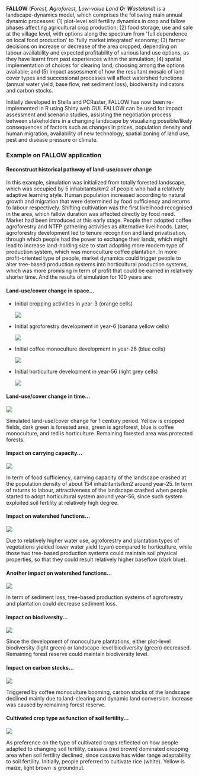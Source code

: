 **FALLOW** (***F**orest, **A**groforest, **L**ow-value **L**and **O**r **W**asteland*) is a landscape-dynamics model, which comprises the following main annual dynamic processes: (1) plot-level soil fertility dynamics in crop and fallow phases affecting agricultural crop production; (2) food storage, use and sale at the village level, with options along the spectrum from 'full dependence on local food production' to 'fully market integrated' economy; (3) farmer decisions on increase or decrease of the area cropped, depending on labour availability and expected profitability of various land use options, as they have learnt from past experiences within the simulation; (4) spatial implementation of choices for clearing land, choosing among the options available; and (5) impact assessment of how the resultant mosaic of land cover types and successional processes will affect watershed functions (annual water yield, base flow, net sediment loss), biodiversity indicators and carbon stocks.

Initially developed in Stella and PCRaster, FALLOW has now been re-implemented in R using Shiny web GUI. FALLOW can be used for impact assessment and scenario studies, assisting the negotiation process between stakeholders in a changing landscape by visualizing possible/likely consequences of factors such as changes in prices, population density and human migration, availability of new technology, spatial zoning of land use, pest and disease pressure or climate.

### Example on FALLOW application

#### Reconstruct historical pathway of land-use/cover change

In this example, simulation was initialized from totally forested landscape, which was occupied by 5 inhabitants/km2 of people who had a relatively adaptive learning style. Human population increased according to natural growth and migration that were determined by food sufficiency and returns to labour respectively. Shifting cultivation was the first livelihood recognised in the area, which fallow duration was affected directly by food need. Market had been introduced at this early stage. People then adopted coffee agroforestry and NTFP gathering activities as alternative livelihoods. Later, agroforestry development led to tenure recognition and land privatisation, through which people had the power to exchange their lands, which might lead to increase land-holding size to start adopting more modern type of production system, which was monoculture coffee plantation. In more profit-oriented type of people, market dynamics could trigger people to alter tree-based production systems into horticultural production systems, which was more promising in term of profit that could be earned in relatively shorter time. And the results of simulation for 100 years are:

#### Land-use/cover change in space...

-   Initial cropping activities in year-3 (orange cells)

    ![](images/image004.gif)

-   Initial agroforestry development in year-6 (banana yellow cells)

    ![](images/image005.gif)

-   Initial coffee monoculture development in year-26 (blue cells)

    ![](images/image006.gif)

-   Initial horticulture development in year-56 (light grey cells)

    ![](images/image007.gif)

#### Land-use/cover change in time...

![](images/image009.gif)

Simulated land-use/cover change for 1 century period. Yellow is cropped fields, dark green is forested area, green is agroforest, blue is coffee monoculture, and red is horticulture. Remaining forested area was protected forests.

#### Impact on carrying capacity...

![](images/image010.gif)

In term of food sufficiency¸ carrying capacity of the landscape crashed at the population density of about 154 inhabitants/km2 around year-25. In term of returns to labour, attractiveness of the landscape crashed when people started to adopt horticultural system around year-56, since such system exploited soil fertility at relatively high degree.

#### Impact on watershed functions...

![](images/image011.gif)

Due to relatively higher water use, agroforestry and plantation types of vegetations yielded lower water yield (cyan) compared to horticulture, while those two tree-based production systems could maintain soil physical properties, so that they could result relatively higher baseflow (dark blue).

#### Another impact on watershed functions...

![](images/image012.gif)

In term of sediment loss, tree-based production systems of agroforestry and plantation could decrease sediment loss.

#### Impact on biodiversity...

![](images/image013.gif)

Since the development of monoculture plantations, either plot-level biodiversity (light green) or landscape-level biodiversity (green) decreased. Remaining forest reserve could maintain biodiversity level.

#### Impact on carbon stocks...

![](images/image014.gif)

Triggered by coffee monoculture booming, carbon stocks of the landscape declined mainly due to land-clearing and dynamic land conversion. Increase was caused by remaining forest reserve.

#### Cultivated crop type as function of soil fertility...

![](images/image015.gif)

As preference on the type of cultivated crops reflected on how people adapted to changing soil fertility, cassava (red brown) dominated cropping area when soil fertility declined, since cassava has wider range adaptability to soil fertility. Initially, people preferred to cultivate rice (white). Yellow is maize, light brown is groundnut.
